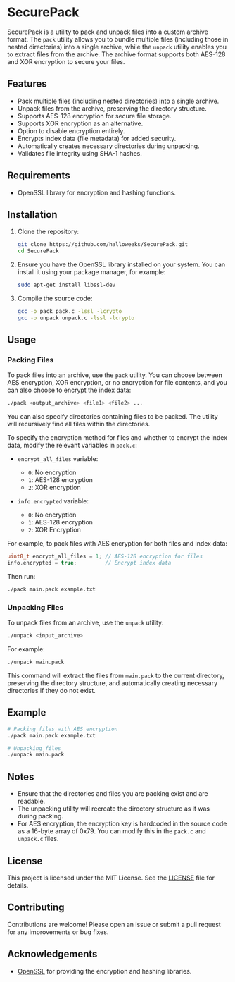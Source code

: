 # SecurePack

SecurePack is a utility to pack and unpack files into a custom archive format. The `pack` utility allows you to bundle multiple files (including those in nested directories) into a single archive, while the `unpack` utility enables you to extract files from the archive. The archive format supports both AES-128 and XOR encryption to secure your files.

## Features

- Pack multiple files (including nested directories) into a single archive.
- Unpack files from the archive, preserving the directory structure.
- Supports AES-128 encryption for secure file storage.
- Supports XOR encryption as an alternative.
- Option to disable encryption entirely.
- Encrypts index data (file metadata) for added security.
- Automatically creates necessary directories during unpacking.
- Validates file integrity using SHA-1 hashes.

## Requirements

- OpenSSL library for encryption and hashing functions.

## Installation

1. Clone the repository:
    ```sh
    git clone https://github.com/halloweeks/SecurePack.git
    cd SecurePack
    ```

2. Ensure you have the OpenSSL library installed on your system. You can install it using your package manager, for example:
    ```sh
    sudo apt-get install libssl-dev
    ```

3. Compile the source code:
    ```sh
    gcc -o pack pack.c -lssl -lcrypto
    gcc -o unpack unpack.c -lssl -lcrypto
    ```

## Usage

### Packing Files

To pack files into an archive, use the `pack` utility. You can choose between AES encryption, XOR encryption, or no encryption for file contents, and you can also choose to encrypt the index data:

```sh
./pack <output_archive> <file1> <file2> ...
```

You can also specify directories containing files to be packed. The utility will recursively find all files within the directories.

To specify the encryption method for files and whether to encrypt the index data, modify the relevant variables in `pack.c`:

- `encrypt_all_files` variable:
  - `0`: No encryption
  - `1`: AES-128 encryption
  - `2`: XOR encryption

- `info.encrypted` variable:
  - `0`: No encryption
  - `1`: AES-128 encryption
  - `2`: XOR Encryption

For example, to pack files with AES encryption for both files and index data:
```c
uint8_t encrypt_all_files = 1; // AES-128 encryption for files
info.encrypted = true;         // Encrypt index data
```

Then run:
```sh
./pack main.pack example.txt
```

### Unpacking Files

To unpack files from an archive, use the `unpack` utility:

```sh
./unpack <input_archive>
```

For example:
```sh
./unpack main.pack
```

This command will extract the files from `main.pack` to the current directory, preserving the directory structure, and automatically creating necessary directories if they do not exist.

## Example

```sh
# Packing files with AES encryption
./pack main.pack example.txt

# Unpacking files
./unpack main.pack
```

## Notes

- Ensure that the directories and files you are packing exist and are readable.
- The unpacking utility will recreate the directory structure as it was during packing.
- For AES encryption, the encryption key is hardcoded in the source code as a 16-byte array of 0x79. You can modify this in the `pack.c` and `unpack.c` files.

## License

This project is licensed under the MIT License. See the [LICENSE](LICENSE) file for details.

## Contributing

Contributions are welcome! Please open an issue or submit a pull request for any improvements or bug fixes.

## Acknowledgements

- [OpenSSL](https://www.openssl.org/) for providing the encryption and hashing libraries.
